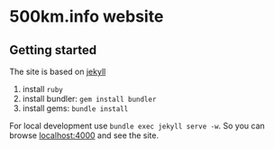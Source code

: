 # 500km.info website

## Getting started

The site is based on [jekyll](http://jekyllrb.com)

1. install `ruby`
1. install bundler: `gem install bundler`
1. install gems: `bundle install`

For local development use `bundle exec jekyll serve -w`. So you can
browse [localhost:4000](http://localhost:4000) and see the site.
